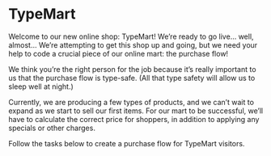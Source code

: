 # TypeMart

Welcome to our new online shop: TypeMart! We’re ready to go live… well, almost… We’re attempting to get this shop up and going, but we need your help to code a crucial piece of our online mart: the purchase flow!

We think you’re the right person for the job because it’s really important to us that the purchase flow is type-safe. (All that type safety will allow us to sleep well at night.)

Currently, we are producing a few types of products, and we can’t wait to expand as we start to sell our first items. For our mart to be successful, we’ll have to calculate the correct price for shoppers, in addition to applying any specials or other charges.

Follow the tasks below to create a purchase flow for TypeMart visitors.